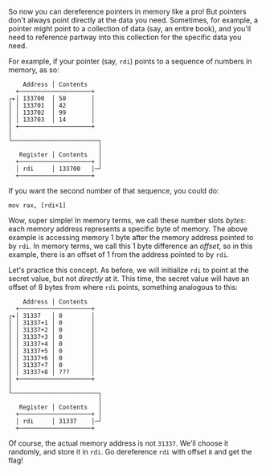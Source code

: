 So now you can dereference pointers in memory like a pro!
But pointers don't always point directly at the data you need.
Sometimes, for example, a pointer might point to a collection of data (say, an entire book), and you'll need to reference partway into this collection for the specific data you need.

For example, if your pointer (say, `rdi`) points to a sequence of numbers in memory, as so:

```text
    Address │ Contents
  +────────────────────+
┌▸│ 133700  │ 50       │
│ │ 133701  │ 42       │
│ │ 133702  │ 99       │
│ │ 133703  │ 14       │
│ +────────────────────+
│
└────────────────────────┐
                         │
   Register │ Contents   │
  +────────────────────+ │
  │ rdi     │ 133700   │─┘
  +────────────────────+
```


If you want the second number of that sequence, you could do:

```assembly
mov rax, [rdi+1]
```

Wow, super simple!
In memory terms, we call these number slots _bytes_: each memory address represents a specific byte of memory.
The above example is accessing memory 1 byte after the memory address pointed to by `rdi`.
In memory terms, we call this 1 byte difference an _offset_, so in this example, there is an offset of 1 from the address pointed to by `rdi`.

Let's practice this concept.
As before, we will initialize `rdi` to point at the secret value, but not _directly_ at it.
This time, the secret value will have an offset of 8 bytes from where `rdi` points, something analogous to this:

```text
    Address │ Contents
  +────────────────────+
┌▸│ 31337   │ 0        │
│ │ 31337+1 │ 0        │
│ │ 31337+2 │ 0        │
│ │ 31337+3 │ 0        │
│ │ 31337+4 │ 0        │
│ │ 31337+5 │ 0        │
│ │ 31337+6 │ 0        │
│ │ 31337+7 │ 0        │
│ │ 31337+8 │ ???      │
│ +────────────────────+
│
└────────────────────────┐
                         │
   Register │ Contents   │
  +────────────────────+ │
  │ rdi     │ 31337    │─┘
  +────────────────────+
```

Of course, the actual memory address is not `31337`.
We'll choose it randomly, and store it in `rdi`.
Go dereference `rdi` with offset `8` and get the flag!
